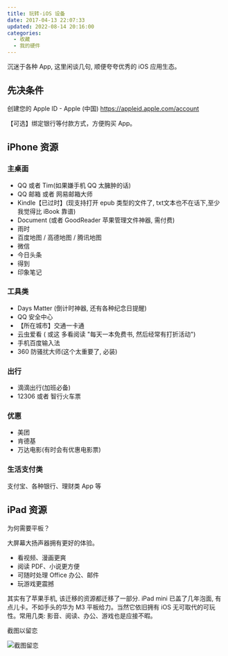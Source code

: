 ```yaml
---
title: 玩转-iOS 设备
date: 2017-04-13 22:07:33
updated: 2022-08-14 20:16:00
categories:
  - 收藏
  - 我的硬件
---
```


沉迷于各种 App, 这里闲谈几句, 顺便夸夸优秀的 iOS 应用生态。

## 先决条件

创建您的 Apple ID - Apple (中国)
<https://appleid.apple.com/account>

【可选】绑定银行等付款方式，方便购买 App。

## iPhone 资源

### 主桌面

* QQ 或者 Tim(如果嫌手机 QQ 太臃肿的话)
* QQ 邮箱 或者 网易邮箱大师
* Kindle【已过时】(现支持打开 epub 类型的文件了, txt文本也不在话下,至少我觉得比 iBook 靠谱)
* Document (或者 GoodReader 苹果管理文件神器, 需付费)
* 雨时
* 百度地图 / 高德地图 / 腾讯地图
* 微信
* 今日头条
* 得到
* 印象笔记

### 工具类

* Days Matter (倒计时神器, 还有各种纪念日提醒)
* QQ 安全中心
* 【所在城市】交通一卡通
* 云虫爱看 ( 或这 多看阅读 "每天一本免费书, 然后经常有打折活动")
* 手机百度输入法
* 360 防骚扰大师(这个太重要了, 必装)

### 出行

* 滴滴出行(加班必备)
* 12306 或者 智行火车票

### 优惠

* 美团
* 肯德基
* 万达电影(有时会有优惠电影票)

### 生活支付类

支付宝、各种银行、理财类 App 等

## iPad 资源

为何需要平板？

大屏幕大扬声器拥有更好的体验。

* 看视频、漫画更爽
* 阅读 PDF、小说更方便
* 可随时处理 Office 办公、邮件
* 玩游戏更震撼

其实有了苹果手机, 该迁移的资源都迁移了一部分. iPad mini 已盖了几年泡面, 有点儿卡。不如手头的华为 M3 平板给力。当然它依旧拥有 iOS 无可取代的可玩性。常用几类: 影音、阅读、办公、游戏也是应接不暇。

截图以留恋

![截图留恋](/images/收藏-我的硬件/玩转-iOS-设备/1662509-0daad5d880393ba9.png)
